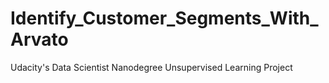 # Identify_Customer_Segments_With_Arvato
Udacity's Data Scientist Nanodegree Unsupervised Learning Project 
